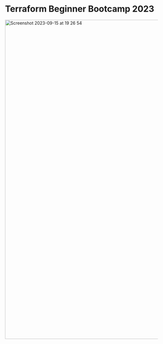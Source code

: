 # Terraform Beginner Bootcamp 2023


<img width="1051" alt="Screenshot 2023-09-15 at 19 26 54" src="https://github.com/paulinejdavis/terraform-beginner-bootcamp-2023/assets/111147520/f516ade7-ecf0-4bb8-a4b8-615407bccab9">
